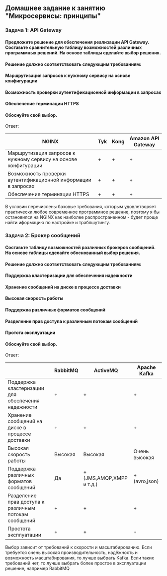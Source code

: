 ##  Домашнее задание к занятию "Микросервисы: принципы" ## 

### Задача 1: API Gateway ###


#### Предложите решение для обеспечения реализации API Gateway. Составьте сравнительную таблицу возможностей различных программных решений. На основе таблицы сделайте выбор решения. ####

#### Решение должно соответствовать следующим требованиям: ####

#### Маршрутизация запросов к нужному сервису на основе конфигурации ####
#### Возможность проверки аутентификационной информации в запросах ####
#### Обеспечение терминации HTTPS ####
#### Обоснуйте свой выбор. ####

Ответ:

 | NGINX                                                           | Tyk	| Kong	| Amazon API Gateway | 
 |-----------------------------------------------------------------|--------|-------|--------------------| 
 | Маршрутизация запросов к нужному сервису на основе конфигурации | +      |	+   |	+                |   
 | Возможность проверки аутентификационной информации в запросах   | +      |	+   |	+                |	
 | Обеспечение терминации HTTPS                                    | +      |	+   |	+                |	 


В условии перечислены базовые требования, которым удовлетворяет практически любое современное программное решение, поэтому я бы остановился на NGINX как наиболее распространенном - будет проще найти иформацию по настройке и траблшутингу.


### Задача 2: Брокер сообщений ###

#### Составьте таблицу возможностей различных брокеров сообщений. На основе таблицы сделайте обоснованный выбор решения.

#### Решение должно соответствовать следующим требованиям: ####

#### Поддержка кластеризации для обеспечения надежности ####
#### Хранение сообщений на диске в процессе доставки ####
#### Высокая скорость работы ####
#### Поддержка различных форматов сообщений ####
#### Разделение прав доступа к различным потокам сообщений ####
#### Протота эксплуатации ####

#### Обоснуйте свой выбор. ####


Ответ:

|                                                          | 	RabbitMQ     | ActiveMQ	                | Apache Kafka |	
|----------------------------------------------------------|---------------|----------------|--------------------|
| Поддержка кластеризации для обеспечения надежности       | +             | 	+                       | 	+	|
| Хранение сообщений на диске в процессе доставки	         | +	            | +	                       | +	 |
| Высокая скорость работы	                                 | Высокая	      | Высокая	                 | Очень высокая	|
| Поддержка различных форматов сообщений	                  | Да	           | + (JMS,AMQP,XMPP и т.д.) | 	+ (avro,json)	|
| Разделение прав доступа к различным потокам сообщений    | +             | 	+                       | 	+	|
| Простота эксплуатации	                                   | +	            | +                        |	-	|

Выбор зависит от требований к скорости и масштабированию. Если требуется очень высокая производительность, надёжность и возможность масштабирования, то лучше выбрать Kafka. 
Если  таких требований нет, то лучше выбрать более простое в эксплуатации решение, например RabbitMQ 

